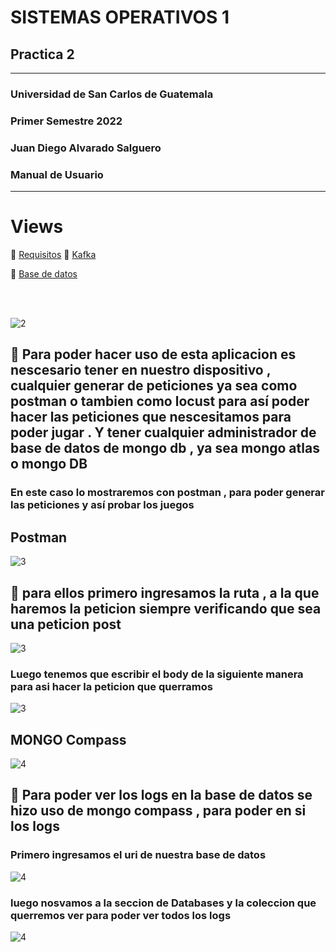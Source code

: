 # SISTEMAS OPERATIVOS 1
##  Practica 2   

---

### Universidad de San Carlos de Guatemala
### Primer Semestre 2022
###  Juan Diego Alvarado Salguero

### Manual de Usuario


---

# Views

:round_pushpin: [Requisitos](#id2)
:round_pushpin: [Kafka](#id3)

:round_pushpin: [Base de datos](#id4)

<br>
<br>



![2](https://github.com/Juandi22001/Practica2_sopes_201807335/blob/main/Imagenes/req.jpg)

## :beginner:   Para poder hacer uso de esta aplicacion es nescesario tener en nuestro dispositivo , cualquier generar de peticiones ya sea como postman o tambien como locust para así poder hacer las peticiones que nescesitamos para poder jugar . Y tener cualquier administrador de base de datos de mongo db , ya sea mongo atlas o mongo DB  <a name="id2"></a>

### En este caso lo mostraremos con postman , para poder generar las peticiones y así probar los juegos
##  Postman
![3](https://github.com/Juandi22001/Practica2_sopes_201807335/blob/main/Imagenes/postman.png)
## :beginner: para ellos primero ingresamos la ruta , a la que haremos la peticion siempre verificando que sea  una peticion post <a name="id3"></a>
![3](https://github.com/Juandi22001/Practica2_sopes_201807335/blob/main/Imagenes/ruta.png)

### Luego  tenemos que escribir el body de la siguiente  manera para asi  hacer la peticion que querramos 
![3](https://github.com/Juandi22001/Practica2_sopes_201807335/blob/main/Imagenes/body.png)

## MONGO Compass 

![4](https://github.com/Juandi22001/Practica2_sopes_201807335/blob/main/Imagenes/mongo-compass.png)

## :beginner: Para poder ver los logs en la base de datos se hizo uso de mongo compass , para poder en si los logs<a name="id4"></a>


### Primero ingresamos el uri de nuestra base de datos

![4](https://github.com/Juandi22001/Practica2_sopes_201807335/blob/main/Imagenes/mongo.png)
### luego nosvamos a la seccion de Databases y la coleccion que querremos ver para poder ver todos los logs 



![4](https://github.com/Juandi22001/Practica2_sopes_201807335/blob/main/Imagenes/mongo2.png)
